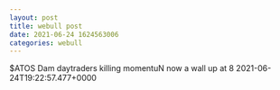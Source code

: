 ```yaml
--- 
layout: post 
title: webull post 
date: 2021-06-24 1624563006 
categories: webull 
--- 
```

$ATOS Dam daytraders killing momentuN now a wall up at 8	2021-06-24T19:22:57.477+0000
